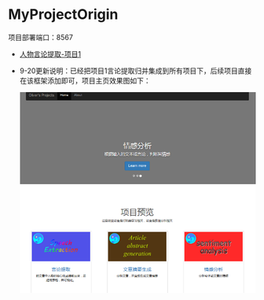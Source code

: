 # MyProjectOrigin

项目部署端口：8567

- [人物言论提取-项目1](./NewExtraction_01)

- 9-20更新说明：已经把项目1言论提取归并集成到所有项目下，后续项目直接在该框架添加即可，项目主页效果图如下：

  ![效果图](NewExtraction_01/img/home.PNG)

